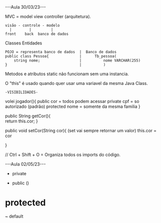 ---Aula 30/03/23---

MVC = model view controller (arquitetura).

    visão - controle - modelo
      |        |         |
    front    back  banco de dados


Classes Entidades

    POJO = representa banco de dados  |  Banco de dados
    public class Pessoa{              |      Tb_pessoa(
        string nome;                  |          nome VARCHAR(255)
    }                                 |          )


Metodos e atributos static não funcionam sem uma instancia.

O "this" é usado quando quer usar uma variavel da mesma Java Class.

    -VISIBILIDADES-

volei jogador(){
    public cor = todos podem acessar
    private cpf = so autorizado (padrão)
    protected nome = somente da mesma familia
}

public String getCor(){             
    return this.cor;
}

public void setCor(String cor){    (set vai sempre retornar um valor)
    this.cor = cor
    
}

// Ctrl + Shift + O = Organiza todos os imports do código.

---Aula 02/05/23---

- private
+ public ()
# protected
~ default


